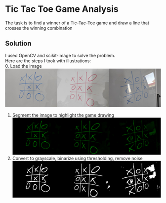 # Tic Tac Toe Game Analysis
The task is to find a winner of a Tic-Tac-Toe game and draw a line that crosses the winning combination
## Solution
I used OpenCV and scikit-image to solve the problem.  
Here are the steps I took with illustrations:  
0. Load the image
![Step 0](steps_merged/step0.jpg)
1. Segment the image to highlight the game drawing
![Step 1](steps_merged/step1.png)
2. Convert to grayscale, binarize using thresholding, remove noise
![Step 2](steps_merged/step2.png)